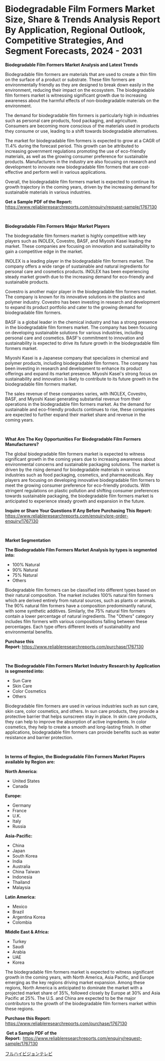 <p><h1>Biodegradable Film Formers Market Size, Share & Trends Analysis Report By Application, Regional Outlook, Competitive Strategies, And Segment Forecasts, 2024 - 2031</h1></p><p><strong>Biodegradable Film Formers Market Analysis and Latest Trends</strong></p>
<p><p>Biodegradable film formers are materials that are used to create a thin film on the surface of a product or substrate. These film formers are environmentally friendly as they are designed to break down easily in the environment, reducing their impact on the ecosystem. The biodegradable film formers market is witnessing significant growth due to increasing awareness about the harmful effects of non-biodegradable materials on the environment. </p><p>The demand for biodegradable film formers is particularly high in industries such as personal care products, food packaging, and agriculture. Consumers are becoming more conscious of the materials used in products they consume or use, leading to a shift towards biodegradable alternatives. </p><p>The market for biodegradable film formers is expected to grow at a CAGR of 11.4% during the forecast period. This growth can be attributed to increasing government regulations promoting the use of eco-friendly materials, as well as the growing consumer preference for sustainable products. Manufacturers in the industry are also focusing on research and development to innovate new biodegradable film formers that are cost-effective and perform well in various applications. </p><p>Overall, the biodegradable film formers market is expected to continue its growth trajectory in the coming years, driven by the increasing demand for sustainable materials in various industries.</p></p>
<p><strong>Get a Sample PDF of the Report:&nbsp;</strong> <a href="https://www.reliableresearchreports.com/enquiry/request-sample/1767130">https://www.reliableresearchreports.com/enquiry/request-sample/1767130</a></p>
<p>&nbsp;</p>
<p><strong>Biodegradable Film Formers Major Market Players</strong></p>
<p><p>The biodegradable film formers market is highly competitive with key players such as INOLEX, Covestro, BASF, and Miyoshi Kasei leading the market. These companies are focusing on innovation and sustainability to gain a competitive edge in the market.</p><p>INOLEX is a leading player in the biodegradable film formers market. The company offers a wide range of sustainable and natural ingredients for personal care and cosmetics products. INOLEX has been experiencing steady market growth due to the increasing demand for eco-friendly and sustainable products.</p><p>Covestro is another major player in the biodegradable film formers market. The company is known for its innovative solutions in the plastics and polymer industry. Covestro has been investing in research and development to expand its product portfolio and cater to the growing demand for biodegradable film formers.</p><p>BASF is a global leader in the chemical industry and has a strong presence in the biodegradable film formers market. The company has been focusing on developing sustainable solutions for various industries, including personal care and cosmetics. BASF's commitment to innovation and sustainability is expected to drive its future growth in the biodegradable film formers market.</p><p>Miyoshi Kasei is a Japanese company that specializes in chemical and polymer products, including biodegradable film formers. The company has been investing in research and development to enhance its product offerings and expand its market presence. Miyoshi Kasei's strong focus on sustainability and innovation is likely to contribute to its future growth in the biodegradable film formers market.</p><p>The sales revenue of these companies varies, with INOLEX, Covestro, BASF, and Miyoshi Kasei generating substantial revenue from their operations in the biodegradable film formers market. As the demand for sustainable and eco-friendly products continues to rise, these companies are expected to further expand their market share and revenue in the coming years.</p></p>
<p>&nbsp;</p>
<p><strong>What Are The Key Opportunities For Biodegradable Film Formers Manufacturers?</strong></p>
<p><p>The global biodegradable film formers market is expected to witness significant growth in the coming years due to increasing awareness about environmental concerns and sustainable packaging solutions. The market is driven by the rising demand for biodegradable materials in various industries such as food packaging, cosmetics, and pharmaceuticals. Key players are focusing on developing innovative biodegradable film formers to meet the growing consumer preference for eco-friendly products. With stringent regulations on plastic pollution and shifting consumer preferences towards sustainable packaging, the biodegradable film formers market is anticipated to experience steady growth and expansion in the future.</p></p>
<p><strong>Inquire or Share Your Questions If Any Before Purchasing This Report:</strong> <a href="https://www.reliableresearchreports.com/enquiry/pre-order-enquiry/1767130">https://www.reliableresearchreports.com/enquiry/pre-order-enquiry/1767130</a></p>
<p>&nbsp;</p>
<p><strong>Market Segmentation</strong></p>
<p><strong>The Biodegradable Film Formers Market Analysis by types is segmented into:</strong></p>
<p><ul><li>100% Natural</li><li>90% Natural</li><li>75% Natural</li><li>Others</li></ul></p>
<p><p>Biodegradable film formers can be classified into different types based on their natural composition. The market includes 100% natural film formers which are derived entirely from natural sources, such as plants or animals. The 90% natural film formers have a composition predominantly natural, with some synthetic additives. Similarly, the 75% natural film formers contain a lower percentage of natural ingredients. The "Others" category includes film formers with various compositions falling between these percentages. Each type offers different levels of sustainability and environmental benefits.</p></p>
<p><strong>Purchase this Report:&nbsp;</strong><a href="https://www.reliableresearchreports.com/purchase/1767130">https://www.reliableresearchreports.com/purchase/1767130</a></p>
<p>&nbsp;</p>
<p><strong>The Biodegradable Film Formers Market Industry Research by Application is segmented into:</strong></p>
<p><ul><li>Sun Care</li><li>Skin Care</li><li>Color Cosmetics</li><li>Others</li></ul></p>
<p><p>Biodegradable film formers are used in various industries such as sun care, skin care, color cosmetics, and others. In sun care products, they provide a protective barrier that helps sunscreen stay in place. In skin care products, they can help to improve the absorption of active ingredients. In color cosmetics, they help to create a smooth and long-lasting finish. In other applications, biodegradable film formers can provide benefits such as water resistance and barrier protection.</p></p>
<p>&nbsp;</p>
<p><strong>In terms of Region, the Biodegradable Film Formers Market Players available by Region are:</strong></p>
<p>
    <p> <strong> North America: </strong>
        <ul>
            <li>United States</li>
            <li>Canada</li>
        </ul>
        </p> 
    <p> <strong> Europe: </strong>
        <ul>
            <li>Germany</li>
            <li>France</li>
            <li>U.K.</li>
            <li>Italy</li>
            <li>Russia</li>
        </ul>
        </p> 
    <p> <strong> Asia-Pacific: </strong>
        <ul>
            <li>China</li>
            <li>Japan</li>
            <li>South Korea</li>
            <li>India</li>
            <li>Australia</li>
            <li>China Taiwan</li>
            <li>Indonesia</li>
            <li>Thailand</li>
            <li>Malaysia</li>
        </ul>
        </p> 
    <p> <strong> Latin America: </strong>
        <ul>
            <li>Mexico</li>
            <li>Brazil</li>
            <li>Argentina Korea</li>
            <li>Colombia</li>
        </ul>
        </p> 
    <p> <strong> Middle East & Africa: </strong>
        <ul>
            <li>Turkey</li>
            <li>Saudi</li>
            <li>Arabia</li>
            <li>UAE</li>
            <li>Korea</li>
        </ul>
    </p>
    </p>
<p><p>The biodegradable film formers market is expected to witness significant growth in the coming years, with North America, Asia Pacific, and Europe emerging as the key regions driving market expansion. Among these regions, North America is anticipated to dominate the market with a projected market share of 35%, followed closely by Europe at 30% and Asia Pacific at 25%. The U.S. and China are expected to be the major contributors to the growth of the biodegradable film formers market within these regions.</p></p>
<p><strong>Purchase this Report: </strong><a href="https://www.reliableresearchreports.com/purchase/1767130">https://www.reliableresearchreports.com/purchase/1767130</a></p>
<p>&nbsp;<strong>Get a Sample PDF of the Report:&nbsp;&nbsp;</strong><a href="https://www.reliableresearchreports.com/enquiry/request-sample/1767130">https://www.reliableresearchreports.com/enquiry/request-sample/1767130</a></p>
<p><strong></strong></p>
<p><p><a href="https://github.com/mreklxf44233/Market-Research-Report-List-1/blob/main/5259875744.md">フルハイビジョンテレビ</a></p></p>